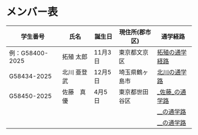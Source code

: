 # メンバー表

|学生番号|氏名|誕生日|現住所(郡市区)|通学経路|
|---|---|---|---|---|
|例：G58400-2025|拓殖 太郎|11月3日|東京都文京区|[拓殖の通学経路](route00.md)|
|G58434-2025|北川 亜登武|12月5日|埼玉県鶴ヶ島市|[北川の通学路](route01.md)|
|G58450-2025|佐藤　真優 |4月5日 |東京都世田谷区 | [_佐藤_の通学路](route02.md)|
| | | | | [__の通学路](route03.md)|
| | | | | [__の通学路](route04.md)|
